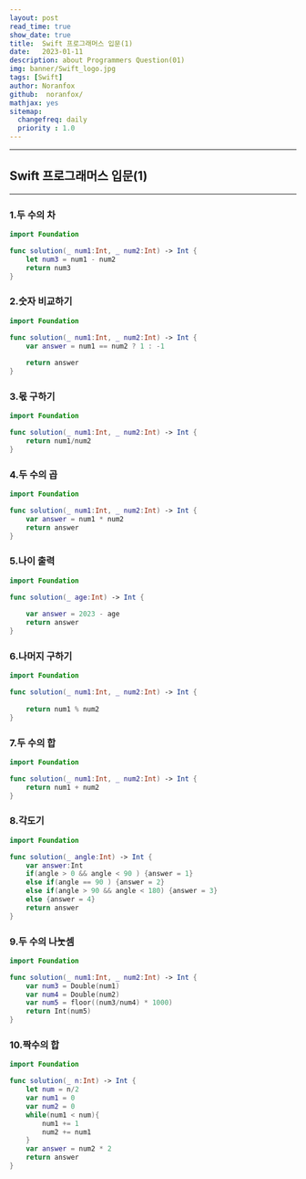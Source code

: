 ```yaml
---
layout: post
read_time: true
show_date: true
title:  Swift 프로그래머스 입문(1)
date:   2023-01-11
description: about Programmers Question(01)
img: banner/Swift_logo.jpg
tags: [Swift]
author: Noranfox
github:  noranfox/
mathjax: yes
sitemap:
  changefreq: daily
  priority : 1.0
---
```


---
## Swift 프로그래머스 입문(1)
---

### 1.두 수의 차
```swift
import Foundation

func solution(_ num1:Int, _ num2:Int) -> Int {
    let num3 = num1 - num2
    return num3
}
```

### 2.숫자 비교하기
```swift
import Foundation

func solution(_ num1:Int, _ num2:Int) -> Int {
    var answer = num1 == num2 ? 1 : -1
    
    return answer
}
```
### 3.몫 구하기
```swift
import Foundation

func solution(_ num1:Int, _ num2:Int) -> Int {
    return num1/num2
}
```
### 4.두 수의 곱
```swift
import Foundation

func solution(_ num1:Int, _ num2:Int) -> Int {
    var answer = num1 * num2
    return answer
}
```
### 5.나이 출력
```swift
import Foundation

func solution(_ age:Int) -> Int {
    
    var answer = 2023 - age 
    return answer
}
```
### 6.나머지 구하기
```swift
import Foundation

func solution(_ num1:Int, _ num2:Int) -> Int {
    
    return num1 % num2
}
```
### 7.두 수의 합
```swift
import Foundation

func solution(_ num1:Int, _ num2:Int) -> Int {
    return num1 + num2
}
```
### 8.각도기
```swift
import Foundation

func solution(_ angle:Int) -> Int {
    var answer:Int
    if(angle > 0 && angle < 90 ) {answer = 1}
    else if(angle == 90 ) {answer = 2}
    else if(angle > 90 && angle < 180) {answer = 3}
    else {answer = 4}
    return answer
}
```
### 9.두 수의 나눗셈
```swift
import Foundation

func solution(_ num1:Int, _ num2:Int) -> Int {
    var num3 = Double(num1)
    var num4 = Double(num2)
    var num5 = floor((num3/num4) * 1000)
    return Int(num5)
}

```
### 10.짝수의 합
```swift
import Foundation

func solution(_ n:Int) -> Int {
    let num = n/2
    var num1 = 0
    var num2 = 0
    while(num1 < num){
        num1 += 1
        num2 += num1
    }
    var answer = num2 * 2
    return answer
}
```